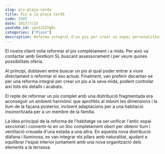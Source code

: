 ```yaml
---
slug: pis-plaça-cerda
title: Pis a la plaça Cerdà
code: 5507
date: 2017/7/15
youtube_id: spoSJ2ZYgOc
categories: ["Pisos"]
description: Reforma integral d'un pis per crear un espai personalitzat, amb un disseny obert i lluminós que aprofita al màxim la llum natural i les dimensions, incloent adaptacions per a una habitació insonoritzada per a un membre de la família.
---
```


El nostre client volia reformar el pis completament i a mida. Per això va contactar amb Gestkom SL buscant assessorament i per veure quines possibilitats oferia.

Al principi, dubtaven entre buscar un pis al qual poder entrar a viure directament o reformar el seu actual. Finalment, van preferir decantar-se per una reforma integral per crear un pis a la seva mida, podent controlar així tots els detalls i acabats.

El repte de reformar un pis complet amb una distribució fragmentada era aconseguir un ambient harmònic que aprofités al màxim les dimensions i la llum de la façana posterior, incloent adaptacions per a una habitació insonoritzada per a un membre de la família.

La idea principal de la reforma de l'habitatge va ser unificar l'antic espai seccionat i convertir-lo en un lloc completament obert per obtenir llum i ventilació creuada d'una estada a una altra. En aquesta nova distribució diàfana i lluminosa, es van integrar els pilars amb naturalitat, ajudant a equilibrar l'espai interior juntament amb una nova organització dels elements a la terrassa.

